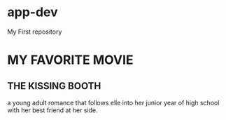 # app-dev
My First repository
# MY FAVORITE MOVIE
## THE KISSING BOOTH
  a young adult romance that follows elle into her junior year of high school with her best friend at her side.
